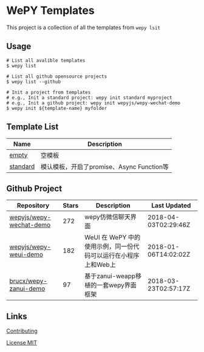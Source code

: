 # WePY Templates

This project is a collection of all the templates from `wepy lsit`

## Usage

```
# List all avalible templates
$ wepy list

# List all github opensource projects
$ wepy list --github

# Init a project from templates
# e.g., Init a standard project: wepy init standard myproject
# e.g., Init a github project: wepy init wepyjs/wepy-wechat-demo
$ wepy init ${template-name} myfolder
```

## Template List

| Name | Description |
| --- | --- |
| [empty](https://github.com/wepyjs/wepy_templates/tree/master/templates/empty) | 空模板 |
| [standard](https://github.com/wepyjs/wepy_templates/tree/master/templates/standard) | 模认模板，开启了promise、Async Function等 |

## Github Project

| Repository | Stars | Description | Last Updated |
| --- | --- | --- | --- |
| [wepyjs/wepy-wechat-demo](https://github.com/wepyjs/wepy-wechat-demo) | 272 | wepy仿微信聊天界面 | 2018-04-03T02:29:46Z |
| [wepyjs/wepy-weui-demo](https://github.com/wepyjs/wepy-weui-demo) | 182 | WeUI 在 WePY 中的使用示例，同一份代码可以运行在小程序上和Web上 | 2018-01-06T14:02:02Z |
| [brucx/wepy-zanui-demo](https://github.com/brucx/wepy-zanui-demo) | 97 | 基于zanui-weapp移植的一套wepy界面框架 | 2018-03-23T02:57:17Z |

## Links

[Contributing](https://github.com/wepyjs/wepy-templates/blob/master/CONTRIBUTING.md)

[License MIT](https://github.com/wepyjs/wepy-templates/blob/master/LICENSE)

